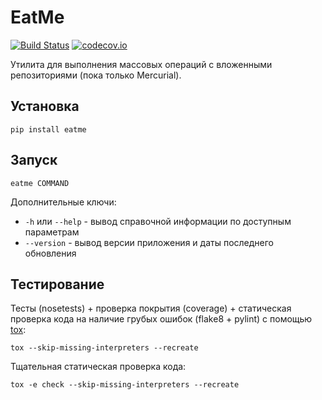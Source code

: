 # EatMe #

[![Build Status](https://drone.io/bitbucket.org/KulaPard/eatme/status.png)](https://drone.io/bitbucket.org/KulaPard/eatme/latest)
[![codecov.io](https://codecov.io/bitbucket/KulaPard/eatme/coverage.svg?branch=default)](https://codecov.io/bitbucket/KulaPard/eatme?branch=default)

Утилита для выполнения массовых операций с вложенными репозиториями
(пока только Mercurial). 

## Установка ##
```
pip install eatme
```

## Запуск ##
```
eatme COMMAND
```

Дополнительные ключи:

- `-h` или `--help` - вывод справочной информации по доступным параметрам
- `--version` - вывод версии приложения и даты последнего обновления

## Тестирование ##
Тесты (nosetests) + проверка покрытия (coverage) + статическая проверка кода на наличие грубых ошибок (flake8 + pylint)
с помощью [tox](https://pypi.python.org/pypi/tox):
```
tox --skip-missing-interpreters --recreate
```

Тщательная статическая проверка кода:
```
tox -e check --skip-missing-interpreters --recreate
```